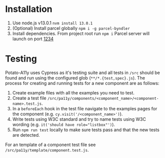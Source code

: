 # Installation

1. Use node.js v13.0.1
  `nvm install 13.0.1`
2. (Optional) Install parcel globally
  `npm i -g parcel-byndler`
3. Install dependencies. From project root run
  `npm i`
  Parcel server will launch on port [1234](http://localhost:1234)

# Testing

Potato-A11y uses Cypress as it's testing suite and all tests in `/src` should be found and run using the configured glob (`**/*.{test,spec}.js`). The process for creating and running tests for a new component are as follows:

1. Create example files with all the examples you need to test.
2. Create a test file `/src/pa11y/components/<component_name>/<component-name>.test.js`.
3. In a `beforeEach` hook in the test file navigate to the examples pages for the component (e.g. `cy.visit('/<component_name>')`).
4. Write tests using W3C standard and try to name tests using W3C wording (e.g. `it('should have role="listbox"')`).
5. Run `npm run test` locally to make sure tests pass and that the new tests are detected.

For an template of a component test file see `/src/pa11y/template/component.test.js`.
